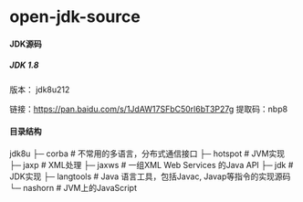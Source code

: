# open-jdk-source
#### JDK源码

##### JDK 1.8

版本： jdk8u212

链接：https://pan.baidu.com/s/1JdAW17SFbC50rl6bT3P27g 
提取码：nbp8 



#### 目录结构

jdk8u
├─ corba               # 不常用的多语言，分布式通信接口
├─ hotspot           #  JVM实现
├─ jaxp                 # XML处理
├─ jaxws               # 一组XML Web Services 的Java API 
├─ jdk                    # JDK实现
├─ langtools         # Java 语言工具，包括Javac, Javap等指令的实现源码
└─ nashorn           # JVM上的JavaScript



